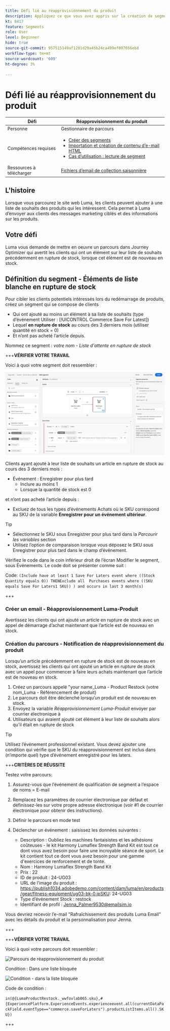 ```yaml
---
title: Défi lié au réapprovisionnement du produit
description: Appliquez ce que vous avez appris sur la création de segments et testez vos compétences.
kt: 8417
feature: Segments
role: User
level: Beginner
hide: true
source-git-commit: 957515149af1281d29a45b24ca499ef097656eb8
workflow-type: tm+mt
source-wordcount: '609'
ht-degree: 3%

---
```



# Défi lié au réapprovisionnement du produit

| Défi | Réapprovisionnement du produit |
|---|---|
| Personne | Gestionnaire de parcours |
| Compétences requises | <ul><li>[Créer des segments](https://experienceleague.adobe.com/docs/journey-optimizer-learn/tutorials/create-segments.html?lang=en)</li><li> [Importation et création de contenu d’e-mail HTML](https://experienceleague.adobe.com/docs/journey-optimizer-learn/tutorials/create-messages/import-and-author-html-email-content.html?lang=en)</li><li>[Cas d’utilisation : lecture de segment](https://experienceleague.adobe.com/docs/journey-optimizer-learn/tutorials/create-journeys/use-case-read-segment.html?lang=en)</li> |
| Ressources à télécharger | [Fichiers d’email de collection saisonnière](/help/challenges/assets/email-assets/emails-seasonal-collection-announcement.zip) |

## L&#39;histoire

Lorsque vous parcourez le site web Luma, les clients peuvent ajouter à une liste de souhaits des produits qui les intéressent. Cela permet à Luma d’envoyer aux clients des messages marketing ciblés et des informations sur les produits.

## Votre défi

Luma vous demande de mettre en oeuvre un parcours dans Journey Optimizer qui avertit les clients qui ont un élément sur leur liste de souhaits précédemment en rupture de stock, lorsque cet élément est de nouveau en stock.

## Définition du segment - Éléments de liste blanche en rupture de stock

Pour cibler les clients potentiels intéressés lors du redémarrage de produits, créez un segment qui se compose de clients

* Qui ont ajouté au moins un élément à sa liste de souhaits (type d’événement Utiliser : [!UICONTROL Commerce Save For Latest])
* Lequel **en rupture de stock** au cours des 3 derniers mois (utiliser quantité en stock = 0)
* Et n’ont pas acheté l’article depuis.

Nommez ce segment : *votre nom - Liste d&#39;attente en rupture de stock*

+++**VÉRIFIER VOTRE TRAVAIL**

Voici à quoi votre segment doit ressembler :

![Segment - Éléments de liste blanche en rupture de stock](/help/challenges/assets/C1-S2.png)

Clients ayant ajouté à leur liste de souhaits un article en rupture de stock au cours des 3 derniers mois :

* Événement : Enregistrer pour plus tard
   * Inclure au moins 1
   * Lorsque la quantité de stock est 0

et n’ont pas acheté l’article depuis :

* Excluez de tous les types d’événements Achats où le SKU correspond au SKU de la variable **Enregistrer pour un événement ultérieur**.

>[!TIP]
> * Sélectionnez le SKU sous Enregistrer pour plus tard dans la *Parcourir les variables* section
> * Utilisez l’option de comparaison lorsque vous déposez le SKU sous Enregistrer pour plus tard dans le champ d’événement.


Vérifiez le code dans le coin inférieur droit de l’écran Modifier le segment, sous Événements. Le code doit se présenter comme suit :

Code:
```(Include have at least 1 Save For Laters event where ((Stock Quantity equals 0)) THENExclude all  Purchases events where ((SKU equals Save For Laters1 SKU)) ) and occurs in last 3 month(s)```

+++

### Créer un email - Réapprovisionnement Luma-Produit

Avertissez les clients qui ont ajouté un article en rupture de stock avec un appel de démarrage d’achat maintenant que l’article est de nouveau en stock.

### Création du parcours - Notification de réapprovisionnement du produit

Lorsqu’un article précédemment en rupture de stock est de nouveau en stock, avertissez les clients qui ont ajouté un article en rupture de stock avec un appel pour commencer à faire leurs achats maintenant que l’article est de nouveau en stock.

1. Créez un parcours appelé &quot;your name_Luma - Product Restock (votre nom_Luma - Référencement de produit)
1. Le parcours doit être déclenché lorsqu’un produit est de nouveau en stock.
1. Envoyez la variable *Réapprovisionnement Luma-Produit* envoyer par courrier électronique à
1. Utilisateurs qui avaient ajouté cet élément à leur liste de souhaits alors qu&#39;il était en rupture de stock

>[!TIP]
>
> Utilisez l’événement professionnel existant. Vous devez ajouter une condition qui vérifie que le SKU du réapprovisionnement est inclus dans (n’importe quel) type d’événement enregistré pour les laters.

+++**CRITÈRES DE RÉUSSITE**

Testez votre parcours:

1. Assurez-vous que l’événement de qualification de segment a l’espace de noms = E-mail
1. Remplacez les paramètres de courrier électronique par défaut et définissez-les sur votre propre adresse électronique (voir #1 de courrier électronique pour obtenir des instructions).
1. Définir le parcours en mode test
1. Déclencher un événement : saisissez les données suivantes :

   * Description : Oubliez les machines fantaisistes et les adhésions coûteuses - le kit Harmony Lumaflex Strength Band Kit est tout ce dont vous avez besoin pour faire une incroyable séance de sport. Le kit contient tout ce dont vous avez besoin pour une gamme d&#39;exercices de renforcement et de tonte.
   * Nom : Harmony Lumaflex Strength Band Kit
   * Prix : 22
   * ID de produit : 24-UG03
   * URL de l’image du produit : https://publish1034.adobedemo.com/content/dam/luma/en/products/gear/fitness-equipment/ug03-bk-0.jpSKU: 24-UG03
   * Type d’événement Stock : restock
   * Identifiant de profil : Jenna_Palmer9530@emailsim.io

Vous devriez recevoir l’e-mail &quot;Rafraîchissement des produits Luma Email&quot; avec les détails du produit et la personnalisation pour Jenna.

+++

+++**VÉRIFIER VOTRE TRAVAIL**

Voici à quoi votre parcours doit ressembler :

![Parcours de réapprovisionnement du produit](/help/challenges/assets/c3-j3-journey.png)

Condition : Dans une liste bloquée

![Condition - dans la liste bloquée](/help/challenges/assets/c3-j3-condition.png)

Code de condition :

```in(@{LumaProductRestock._wwfovlab065.sku},#{ExperiencePlatform.ExperienceEvents.experienceevent.all(currentDataPackField.eventType=="commerce.saveForLaters").productListItems.all().SKU})```

+++
